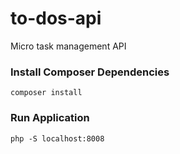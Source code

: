 # to-dos-api
Micro task management API


### Install Composer Dependencies
```
composer install
```


### Run Application
```
php -S localhost:8008
```
